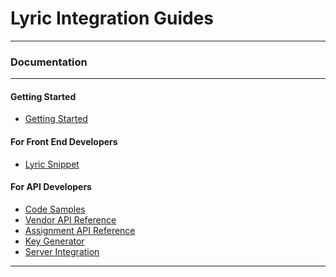 # Lyric Integration Guides

<hr/>
<h3>Documentation</h3>
<hr/>
<div class=row>

<div class="col-sm-4">

#### Getting Started

* [Getting Started](!Getting_Started)

</div>

<div class="col-sm-4">

#### For Front End Developers

* [Lyric Snippet](!Lyric_Snippet)

</div>
<div class="col-sm-4">

#### For API Developers
* [Code Samples](!Code_Samples)
* [Vendor API Reference](/secure/vendor-api/)
* [Assignment API Reference](/secure/assignments-api/)
* [Key Generator](/secure/settings/#/settings)
* [Server Integration](!Server_Integration)

</div>

</div>

<div class="clear"></div>
<hr/>